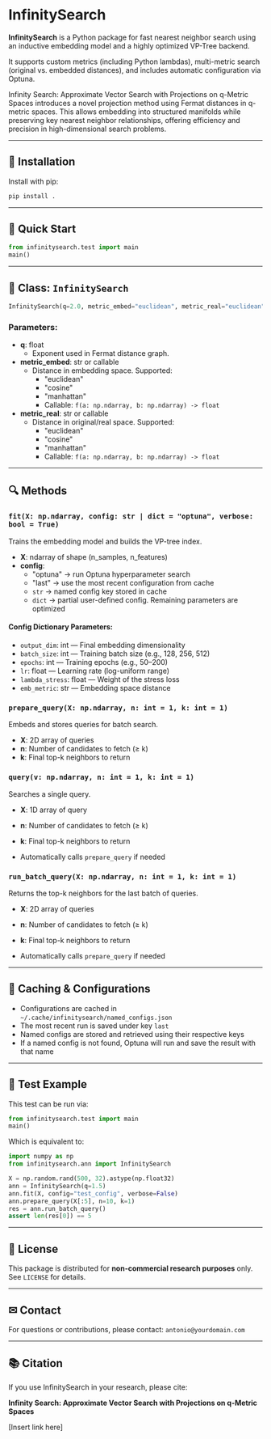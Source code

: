 # InfinitySearch

**InfinitySearch** is a Python package for fast nearest neighbor search using an inductive embedding model and a highly optimized VP-Tree backend.

It supports custom metrics (including Python lambdas), multi-metric search (original vs. embedded distances), and includes automatic configuration via Optuna.

Infinity Search: Approximate Vector Search with Projections on q-Metric Spaces introduces a novel projection method using Fermat distances in q-metric spaces. This allows embedding into structured manifolds while preserving key nearest neighbor relationships, offering efficiency and precision in high-dimensional search problems.

---

## 🚀 Installation

Install with pip:

```bash
pip install .
```

---

## 🧪 Quick Start

```python
from infinitysearch.test import main
main()
```

---

## 🧠 Class: `InfinitySearch`

```python
InfinitySearch(q=2.0, metric_embed="euclidean", metric_real="euclidean")
```

### Parameters:
- **q**: float
  - Exponent used in Fermat distance graph.
- **metric_embed**: str or callable
  - Distance in embedding space. Supported:
    - "euclidean"
    - "cosine"
    - "manhattan"
    - Callable: `f(a: np.ndarray, b: np.ndarray) -> float`
- **metric_real**: str or callable
  - Distance in original/real space. Supported:
    - "euclidean"
    - "cosine"
    - "manhattan"
    - Callable: `f(a: np.ndarray, b: np.ndarray) -> float`

---

## 🔍 Methods

### `fit(X: np.ndarray, config: str | dict = "optuna", verbose: bool = True)`
Trains the embedding model and builds the VP-tree index.

- **X**: ndarray of shape (n_samples, n_features)
- **config**:
  - "optuna" → run Optuna hyperparameter search
  - "last" → use the most recent configuration from cache
  - `str` → named config key stored in cache
  - `dict` → partial user-defined config. Remaining parameters are optimized

#### Config Dictionary Parameters:
- `output_dim`: int — Final embedding dimensionality
- `batch_size`: int — Training batch size (e.g., 128, 256, 512)
- `epochs`: int — Training epochs (e.g., 50–200)
- `lr`: float — Learning rate (log-uniform range)
- `lambda_stress`: float — Weight of the stress loss
- `emb_metric`: str — Embedding space distance

### `prepare_query(X: np.ndarray, n: int = 1, k: int = 1)`
Embeds and stores queries for batch search.

- **X**: 2D array of queries
- **n**: Number of candidates to fetch (≥ k)
- **k**: Final top-k neighbors to return

### `query(v: np.ndarray, n: int = 1, k: int = 1)`
Searches a single query.

- **X**: 1D array of query
- **n**: Number of candidates to fetch (≥ k)
- **k**: Final top-k neighbors to return

- Automatically calls `prepare_query` if needed

### `run_batch_query(X: np.ndarray, n: int = 1, k: int = 1)`
Returns the top-k neighbors for the last batch of queries.

- **X**: 2D array of queries
- **n**: Number of candidates to fetch (≥ k)
- **k**: Final top-k neighbors to return

- Automatically calls `prepare_query` if needed

---

## 📁 Caching & Configurations

- Configurations are cached in `~/.cache/infinitysearch/named_configs.json`
- The most recent run is saved under key `last`
- Named configs are stored and retrieved using their respective keys
- If a named config is not found, Optuna will run and save the result with that name

---

## 🧪 Test Example

This test can be run via:
```python
from infinitysearch.test import main
main()
```

Which is equivalent to:
```python
import numpy as np
from infinitysearch.ann import InfinitySearch

X = np.random.rand(500, 32).astype(np.float32)
ann = InfinitySearch(q=1.5)
ann.fit(X, config="test_config", verbose=False)
ann.prepare_query(X[:5], n=10, k=1)
res = ann.run_batch_query()
assert len(res[0]) == 5
```

---

## 📜 License

This package is distributed for **non-commercial research purposes** only. See `LICENSE` for details.

---

## ✉ Contact

For questions or contributions, please contact: `antonio@yourdomain.com`

---

## 📚 Citation

If you use InfinitySearch in your research, please cite:

**Infinity Search: Approximate Vector Search with Projections on q-Metric Spaces**

\[Insert link here\]
